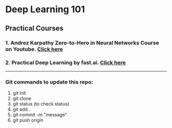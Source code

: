 # Deep Learning 101



## Practical Courses

### 1. Andrez Karpathy Zero-to-Hero in Neural Networks Course on Youtube. [Click here](https://karpathy.ai/zero-to-hero.html)
### 2. Practical Deep Learning by fast.ai. [Click here](https://www.fast.ai/)





----------------------------------------------------------------------------------------------------------------------------------
### Git commands to update this repo:
1. git init
2. git clone <url> 
3. git status (to check status)
4. git add .
5. git commit -m "message"
6. git push origin <main>
